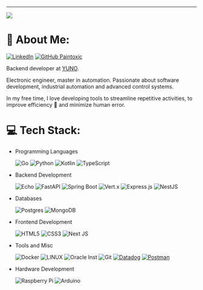 ---
[![](https://visitcount.itsvg.in/api?id=juanMaAV92&icon=0&color=0)](https://visitcount.itsvg.in)
# 👋 About Me:
[![LinkedIn](https://img.shields.io/badge/-juanMaAV92-blue?style=flat-square&logo=linkedin&logoColor=white)](https://www.linkedin.com/in/juanmaav92/) 
[![GitHub Paintoxic](https://img.shields.io/github/followers/juanMaAV92?label=follow&style=social)](https://github.com/juanMaAV92)

Backend developer at [YUNO](https://www.y.uno/).

Electronic engineer, master in automation. Passionate about software development, industrial automation and advanced control systems.

In my free time, I love developing tools to streamline repetitive activities, to improve efficiency 🚀 and minimize human error.



# 💻 Tech Stack:

- Programming Languages

    ![Go](https://img.shields.io/badge/Go-00ADD8?style=flat-square&logo=go&logoColor=white)
    ![Python](https://img.shields.io/badge/python-3670A0?style=flat-square&logo=python&logoColor=ffdd54)
    ![Kotlin](https://img.shields.io/badge/kotlin-0095D5?style=flat-square&logo=kotlin&logoColor=white)
    ![TypeScript](https://img.shields.io/badge/typescript-%23007ACC.svg?style=flat-square&logo=typescript&logoColor=white)

- Backend Development

    ![Echo](https://img.shields.io/badge/Echo-000000?style=flat-square&logo=go&logoColor=white)
    ![FastAPI](https://img.shields.io/badge/FastAPI-005571?style=flat-square&logo=fastapi)
    ![Spring Boot](https://img.shields.io/badge/Spring%20Boot-6DB33F?style=flat-square&logo=spring&logoColor=white)
    ![Vert.x](https://img.shields.io/badge/Vert.x-4EAA25?style=flat-square&logo=eclipse-vert.x&logoColor=white)
    ![Express.js](https://img.shields.io/badge/express.js-%23404d59.svg?style=flat-square&logo=express&logoColor=%2361DAFB)
    ![NestJS](https://img.shields.io/badge/nestjs-%23E0234E.svg?style=flat-square&logo=nestjs&logoColor=white)

- Databases

    ![Postgres](https://img.shields.io/badge/postgres-%23316192.svg?style=flat-square&logo=postgresql&logoColor=white)
    ![MongoDB](https://img.shields.io/badge/MongoDB-%234ea94b.svg?style=flat-square&logo=mongodb&logoColor=white)
    

- Frontend Development

    ![HTML5](https://img.shields.io/badge/html5-%23E34F26.svg?style=flat-square&logo=html5&logoColor=white)
    ![CSS3](https://img.shields.io/badge/css3-%231572B6.svg?style=flat-square&logo=css3&logoColor=white)
    ![Next JS](https://img.shields.io/badge/Next-black?style=flat-square&logo=next.js&logoColor=white)



- Tools and Misc

    ![Docker](https://img.shields.io/badge/docker-%230db7ed.svg?style=flat-square&logo=docker&logoColor=white)
    ![LINUX](https://img.shields.io/badge/Linux-FCC624?style=flat-square&logo=linux&logoColor=black)
    ![Oracle Inst](https://img.shields.io/badge/Oracle-F80000?style=flat-square&logo=oracle&logoColor=white)
    ![Git](https://img.shields.io/badge/git-%23F05033.svg?style=flat-square&logo=git&logoColor=white)
    [![Datadog](https://img.shields.io/badge/Datadog-632CA6?style=flat-square&logo=datadog&logoColor=white)](https://www.datadoghq.com/)
    [![Postman](https://img.shields.io/badge/Postman-FF6C37?style=flat-square&logo=postman&logoColor=white)](https://www.postman.com/)



- Hardware Development

    ![Raspberry Pi](https://img.shields.io/badge/-RaspberryPi-C51A4A?style=flat-square&logo=Raspberry-Pi)
    ![Arduino](https://img.shields.io/badge/-Arduino-00979D?style=flat-square&logo=Arduino&logoColor=white)
